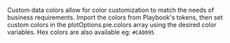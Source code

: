 Custom data colors allow for color customization to match the needs of business requirements.
Import the colors from Playbook's tokens, then set custom colors in the plotOptions.pie.colors array using the desired color variables. Hex colors are also available eg: `#CA0095`